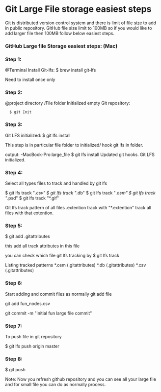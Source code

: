 
# Git Large File storage easiest steps

Git is distributed version control system and there is limit of file size to add in public repository. GitHub file size limit to 100MB so if you would like to add larger file then 100MB follow below easiest steps.


### GitHub Large file Storage easiest steps: (Mac)

### Step 1:

@Terminal 
Install Git-lfs:
      $ brew install git-lfs
        
Need to install once only

### Step 2:

@project directory /File folder
Initialized empty Git repository:

      $ git Init

### Step 3:

Git LFS initialized:
      $ git lfs install 
    
This step is in particular file folder to initialized/ hook git lfs in folder.

output:
-MacBook-Pro:large_file $ git lfs install
      Updated git hooks.
      Git LFS initialized.

### Step 4:

Select all types files to track and handled by git lfs

$ git lfs track "*.csv"
$ git lfs track "*.db"
$ git lfs track "*.osm"
$ git lfs track "*.psd"
$ git lfs track "*.gif"

Git lfs track pattern of all files .extention
track with "*.extention" track all files with that extention.

### Step 5:

$ git add .gitattributes

this add all track attributes in this file

you can check which file git lfs tracking by 
$ git lfs track

Listing tracked patterns
    *.osm (.gitattributes)
    *.db (.gitattributes)
    *.csv (.gitattributes)

### Step 6:

Start adding and commit files as normally git add file

git add fun_nodes.csv

git commit -m "initial fun large file commit"

### Step 7:

To push file in git repository

$ git lfs push origin master

### Step 8:

$ git push 

Note: Now you refresh github repository and you can see all your large file and for small file you can do as normally process.


